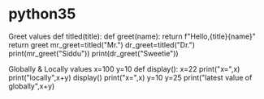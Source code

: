 # python35
Greet values
def titled(title):
    def greet(name):
        return f"Hello,{title}{name}"
    return greet
mr_greet=titled("Mr.")
dr_greet=titled("Dr.")
print(mr_greet("Siddu"))
print(dr_greet("Sweetie"))

Globally & Locally values
x=100
y=10
def display():
    x=22
    print("x=",x)
    print("locally",x+y)
display()
print("x=",x)
y=10
y=25
print("latest value of globally",x+y)
